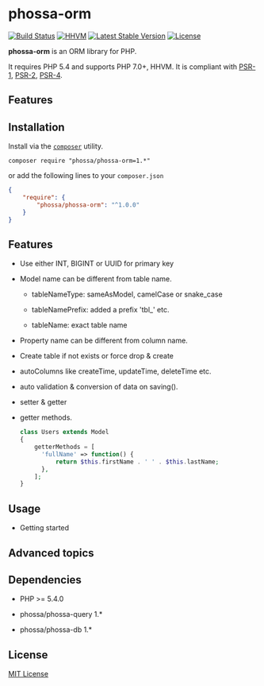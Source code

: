 # phossa-orm
[![Build Status](https://travis-ci.org/phossa/phossa-orm.svg?branch=master)](https://travis-ci.org/phossa/phossa-orm)
[![HHVM](https://img.shields.io/hhvm/phossa/phossa-orm.svg?style=flat)](http://hhvm.h4cc.de/package/phossa/phossa-orm)
[![Latest Stable Version](https://img.shields.io/packagist/vpre/phossa/phossa-orm.svg?style=flat)](https://packagist.org/packages/phossa/phossa-orm)
[![License](https://poser.pugx.org/phossa/phossa-orm/license)](http://mit-license.org/)

**phossa-orm** is an ORM library for PHP.

It requires PHP 5.4 and supports PHP 7.0+, HHVM. It is compliant with
[PSR-1][PSR-1], [PSR-2][PSR-2], [PSR-4][PSR-4].

[PSR-1]: http://www.php-fig.org/psr/psr-1/ "PSR-1: Basic Coding Standard"
[PSR-2]: http://www.php-fig.org/psr/psr-2/ "PSR-2: Coding Style Guide"
[PSR-4]: http://www.php-fig.org/psr/psr-4/ "PSR-4: Autoloader"

Features
--

Installation
---

Install via the [`composer`](https://getcomposer.org/) utility.

```
composer require "phossa/phossa-orm=1.*"
```

or add the following lines to your `composer.json`

```json
{
    "require": {
        "phossa/phossa-orm": "^1.0.0"
    }
}
```

Features
---

- Use either INT, BIGINT or UUID for primary key

- Model name can be different from table name.

  - tableNameType: sameAsModel, camelCase or snake_case

  - tableNamePrefix: added a prefix 'tbl_' etc.

  - tableName: exact table name


- Property name can be different from column name.

- Create table if not exists or force drop & create

- autoColumns like createTime, updateTime, deleteTime etc.

- auto validation & conversion of data on saving().

- setter & getter

- getter methods.

  ```php
  class Users extends Model
  {
      getterMethods = [
        'fullName' => function() {
            return $this.firstName . ' ' . $this.lastName;
        },
      ];
  }
  ```

Usage
---

- <a name="start"></a>Getting started

Advanced topics
---

Dependencies
---

- PHP >= 5.4.0

- phossa/phossa-query 1.*

- phossa/phossa-db 1.*

License
---

[MIT License](http://mit-license.org/)
